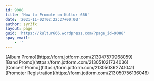 ```yaml
---
id: 9088
title: 'How to Promote on Kultur 666'
date: '2021-11-02T02:22:27+00:00'
author: syr3fx
layout: page
guid: 'https://kultur666.wordpress.com/?page_id=9088'
spay_email:
    - ''
---
```


<div class="is-layout-flex wp-block-buttons is-content-justification-center"><div class="wp-block-button">[Album Promo](https://form.jotform.com/213047570968059)</div><div class="wp-block-button">[Band Promo](https://form.jotform.com/213051021734036)</div><div class="wp-block-button">[Concert Promo](https://form.jotform.com/213050362741041)</div></div><div class="is-layout-flex wp-block-buttons is-content-justification-center"><div class="wp-block-button">[Promoter Registration](https://form.jotform.com/213050756136046)</div></div>